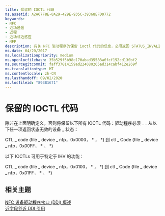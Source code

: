 ```yaml
---
title: 保留的 IOCTL 代码
ms.assetid: A2A67F8E-0A29-429E-935C-39368EFD9772
keywords:
- NFC
- 近场通信
- 近程
- 近场邻近感应
- NFP
description: 有关 NFC 驱动程序的保留 ioctl 代码的信息，必须返回 STATUS_INVALID_DEVICE_STATE。
ms.date: 04/20/2017
ms.localizationpriority: medium
ms.openlocfilehash: 35b529f5b98e170abad35583a6fcf152cd130bf2
ms.sourcegitcommit: faff37814159ad224080205ad314cabf412e269f
ms.translationtype: MT
ms.contentlocale: zh-CN
ms.lasthandoff: 09/02/2020
ms.locfileid: "89381671"
---
```

# <a name="reserved-ioctl-codes"></a>保留的 IOCTL 代码


除非在上面明确定义，否则将保留以下所有 IOCTL 代码：驱动程序必须 \_ \_ 从以下任一项返回状态无效的设备 \_ 状态：

CTL \_ code (file \_ device \_ nfp，0x0000， \* ， \*) 到 ctl \_ Code (file \_ device \_ nfp，0x00FF， \* ， \*) 

以下 IOCTLs 可用于特定于 IHV 的功能：

CTL \_ code (file \_ device \_ nfp，0x0100， \* ， \*) 到 ctl \_ Code (file \_ device \_ nfp，0x01FF， \* ， \*) 

 

 
## <a name="related-topics"></a>相关主题
[NFC 设备驱动程序接口 (DDI) 概述](/windows-hardware/drivers/ddi/index)  
[近字段邻近 DDI 引用](/windows-hardware/drivers/ddi/index)